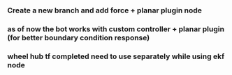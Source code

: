 ### Create a new branch and add force + planar plugin node 
### as of now the bot works with custom controller + planar plugin (for better boundary condition response)
### wheel hub tf completed need to use separately while using ekf node  
